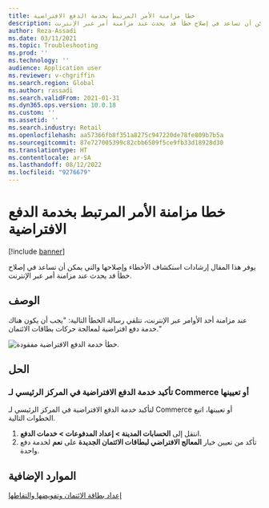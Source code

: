 ```yaml
---
title: خطا مزامنة الأمر المرتبط بخدمة الدفع الافتراضية
description: يوفر هذا المقال إرشادات استكشاف الأخطاء وإصلاحها والتي يمكن أن تساعد في إصلاح خطأ قد يحدث عند مزامنة أمر عبر الإنترنت.
author: Reza-Assadi
ms.date: 03/11/2021
ms.topic: Troubleshooting
ms.prod: ''
ms.technology: ''
audience: Application user
ms.reviewer: v-chgriffin
ms.search.region: Global
ms.author: rassadi
ms.search.validFrom: 2021-01-31
ms.dyn365.ops.version: 10.0.18
ms.custom: ''
ms.assetid: ''
ms.search.industry: Retail
ms.openlocfilehash: aa57366fb8f351a8275c947220de78fe809b7b5a
ms.sourcegitcommit: 87e727005399c82cbb6509f5ce9fb33d18928d30
ms.translationtype: HT
ms.contentlocale: ar-SA
ms.lasthandoff: 08/12/2022
ms.locfileid: "9276679"
---
```

# <a name="order-synchronization-error-related-to-the-default-payment-service"></a>خطا مزامنة الأمر المرتبط بخدمة الدفع الافتراضية

[!include [banner](../../includes/banner.md)]

يوفر هذا المقال إرشادات استكشاف الأخطاء وإصلاحها والتي يمكن أن تساعد في إصلاح خطأ قد يحدث عند مزامنة أمر عبر الإنترنت.

## <a name="description"></a>الوصف

عند مزامنة أحد الأوامر عبر الإنترنت، تتلقي رسالة الخطأ التالية: "يجب أن يكون هناك خدمة دفع افتراضية لمعالجة حركات بطاقات الائتمان."

![خطأ خدمة الدفع الافتراضية مفقودة.](media/default-payment-method-error.jpg)

## <a name="resolution"></a>الحل

### <a name="confirm-or-set-the-default-payment-service-in-commerce-headquarters"></a>تأكيد خدمة الدفع الافتراضية في المركز الرئيسي لـ Commerce أو تعيينها

لتأكيد خدمة الدفع الافتراضية في المركز الرئيسي لـ Commerce أو تعيينها، اتبع الخطوات التالية.

1. انتقل إلى **الحسابات المدينة \> إعداد المدفوعات‬ \> ‏‫خدمات الدفع‬**.
1. تأكد من تعيين خيار **المعالج الافتراضي لبطاقات الائتمان الجديدة** على **نعم** لخدمة دفع واحدة.

## <a name="additional-resources"></a>الموارد الإضافية

[إعداد بطاقة الائتمان وتفويضها والتقاطها](../../finance/accounts-receivable/credit-card-authorizations.md)
